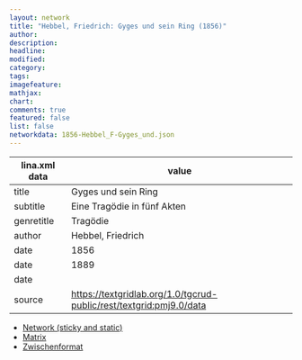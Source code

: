 ```yaml
---
layout: network
title: "Hebbel, Friedrich: Gyges und sein Ring (1856)"
author:
description:
headline:
modified:
category:
tags:
imagefeature: 
mathjax: 
chart: 
comments: true
featured: false
list: false
networkdata: 1856-Hebbel_F-Gyges_und.json
---
```

lina.xml data  | value
------------- | -------------
title|Gyges und sein Ring
subtitle|Eine Tragödie in fünf Akten
genretitle|Tragödie
author|Hebbel, Friedrich
date|1856
date|1889
date|
source|https://textgridlab.org/1.0/tgcrud-public/rest/textgrid:pmj9.0/data


* [Network (sticky and static)](/network238)
* [Matrix](/matrix238)
* [Zwischenformat](/lina238 )
